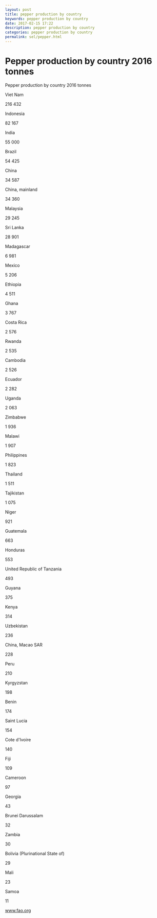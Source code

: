 ```yaml
---
layout: post
title: pepper production by country 
keywords: pepper production by country
date: 2017-02-15 17:22
description: pepper production by country
categories: pepper production by country
permalink: sel/pepper.html
---
```


# Pepper production by country 2016 tonnes




Pepper production by country 2016 tonnes









Viet Nam


216 432






Indonesia


82 167






India


55 000






Brazil


54 425






China


34 587






China, mainland


34 360






Malaysia


29 245






Sri Lanka


28 901






Madagascar


6 981






Mexico


5 206






Ethiopia


4 511






Ghana


3 767






Costa Rica


2 576






Rwanda


2 535






Cambodia


2 526






Ecuador


2 282






Uganda


2 063






Zimbabwe


1 936






Malawi


1 907






Philippines


1 823






Thailand


1 511






Tajikistan


1 075






Niger


921






Guatemala


663






Honduras


553






United Republic of Tanzania


493






Guyana


375






Kenya


314






Uzbekistan


236






China, Macao SAR


228






Peru


210






Kyrgyzstan


198






Benin


174






Saint Lucia


154






Cote d&#39;Ivoire


140






Fiji


109






Cameroon


97






Georgia


43






Brunei Darussalam


32






Zambia


30






Bolivia (Plurinational State of)


29






Mali


23






Samoa


11








www.fao.org 


			
